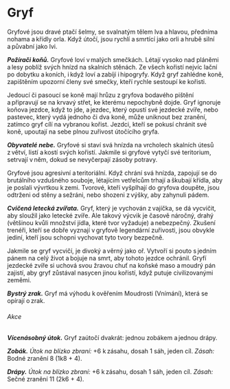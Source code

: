 # Gryf
  
Gryfové jsou dravé ptačí šelmy, se svalnatým tělem lva a hlavou, předníma nohama a křídly orla. Když útočí, jsou rychlí a smrtící jako orli a hrubě silní a půvabní jako lvi.
  
***Požírači koňů.*** Gryfové loví v malých smečkách. Létají vysoko nad pláněmi a lesy poblíž svých hnízd na skalních stěnách. Ze všech kořistí nejvíc lační po dobytku a koních, i když loví a zabíjí i hipogryfy. Když gryf zahlédne koně, zapištěním upozorní členy své smečky, kteří rychle sestoupí ke kořisti.
  
Jedoucí či pasoucí se koně mají hrůzu z gryfova bodavého pištění a připravují se na krvavý střet, ke kterému nepochybně dojde. Gryf ignoruje koňova jezdce, když to jde, a jezdec, který opustí své jezdecké zvíře, nebo pastevec, který vydá jednoho či dva koně, může uniknout bez zranění, zatímco gryf cílí na vybranou kořist. Jezdci, kteří se pokusí chránit své koně, upoutají na sebe plnou zuřivost útočícího gryfa.
  
***Obyvatelé nebe.*** Gryfové si staví svá hnízda na vrcholech skalních útesů z větví, listí a kostí svých kořistí. Jakmile si gryfové vytyčí své teritorium, setrvají v něm, dokud se nevyčerpají zásoby potravy.
  
Gryfové jsou agresivní a teritoriální. Když chrání svá hnízda, zapojují se do brutálního vzdušného souboje, létajícím vetřelcům trhají a škubají křídla, aby je poslali vývrtkou k zemi. Tvorové, kteří vyšplhají do gryfova doupěte, jsou odtrženi od stěny a sežráni, nebo shozeni z výšky, aby zahynuli pádem.
  
***Cvičená letecká zvířata.*** Gryf, který je vychován z vajíčka, se dá vycvičit, aby sloužil jako letecké zvíře. Ale takový výcvik je časově náročný, drahý (většinou kvůli množství jídla, které tvor vyžaduje) a nebezpečný. Zkušení trenéři, kteří se dobře vyznají v gryfově legendární zuřivosti, jsou obvykle jediní, kteří jsou schopni vychovat tyto tvory bezpečně.
  
Jakmile se gryf vycvičí, je divoký a věrný jako oř. Vytvoří si pouto s jedním pánem na celý život a bojuje na smrt, aby tohoto jezdce ochránil. Gryfí jezdecké zvíře si uchová svou žravou chuť na koňské maso a moudrý pán zajistí, aby gryf zůstával nasycen jinou kořistí, když putuje civilizovanými zeměmi.

<Monster 
    title="Gryf"
    subtitle="Velká obluda, bez přesvědčení"
    armor-class="12"
    hit-points="59 (7k10 + 21)"
    speed="6 sáhů, létání 12 sáhů"
    str="18 (+4)"
    dex="15 (+2)"
    con="16 (+3)"
    int="2 (-4)"
    wis="13 (+1)"
    cha="8 (-1)"
    skills="Vnímání +5"
    senses="vidění ve tmě 12 sáhů, pasivní Vnímání 15"
    languages="—"
    challenge="2 (450 ZK)"
    >

***Bystrý zrak.*** Gryf má výhodu k ověřením Moudrosti (Vnímání), která se opírají o zrak.
  
###### Akce
  
***Vícenásobný útok.*** Gryf zaútočí dvakrát: jednou zobákem a jednou drápy.
  
***Zobák.*** *Útok na blízko zbraní:* +6 k zásahu, dosah 1 sáh, jeden cíl. *Zásah:* Bodné zranění 8 (1k8 + 4).
  
***Drápy.*** *Útok na blízko zbraní:* +6 k zásahu, dosah 1 sáh, jeden cíl. *Zásah:* Sečné zranění 11 (2k6 + 4).

</Monster>
